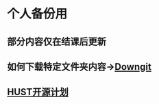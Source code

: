 # 个人备份用
## 部分内容仅在结课后更新
## 如何下载特定文件夹内容->[Downgit](https://minhaskamal.github.io/DownGit/)
## [HUST开源计划](https://yuhangchen1.github.io/HUST_OPEN_SOURCE/)
